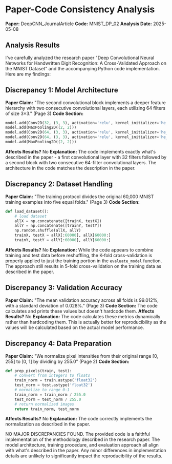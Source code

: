 # Paper-Code Consistency Analysis

**Paper:** DeepCNN_JournalArticle
**Code:** MNIST_DP_02
**Analysis Date:** 2025-05-08

## Analysis Results

I've carefully analyzed the research paper "Deep Convolutional Neural Networks for Handwritten Digit Recognition: A Cross-Validated Approach on the MNIST Dataset" and the accompanying Python code implementation. Here are my findings:

## Discrepancy 1: Model Architecture
**Paper Claim:** "The second convolutional block implements a deeper feature hierarchy with two consecutive convolutional layers, each utilizing 64 filters of size 3×3." (Page 3)
**Code Section:** 
```python
model.add(Conv2D(32, (3, 3), activation='relu', kernel_initializer='he_uniform', input_shape=(28, 28, 1)))
model.add(MaxPooling2D((2, 2)))
model.add(Conv2D(64, (3, 3), activation='relu', kernel_initializer='he_uniform'))
model.add(Conv2D(64, (3, 3), activation='relu', kernel_initializer='he_uniform'))
model.add(MaxPooling2D((2, 2)))
```
**Affects Results?** No
**Explanation:** The code implements exactly what's described in the paper - a first convolutional layer with 32 filters followed by a second block with two consecutive 64-filter convolutional layers. The architecture in the code matches the description in the paper.

## Discrepancy 2: Dataset Handling
**Paper Claim:** "The training protocol divides the original 60,000 MNIST training examples into five equal folds." (Page 3)
**Code Section:**
```python
def load_dataset():
    # load dataset
    allX = np.concatenate([trainX, testX])
    allY = np.concatenate([trainY, testY])
    np.random.shuffle(allX, allY)
    trainX, testX = allX[:60000], allX[60000:]
    trainY, testY = allY[:60000], allY[60000:]
```
**Affects Results?** No
**Explanation:** While the code appears to combine training and test data before reshuffling, the K-fold cross-validation is properly applied to just the training portion in the `evaluate_model` function. The approach still results in 5-fold cross-validation on the training data as described in the paper.

## Discrepancy 3: Validation Accuracy
**Paper Claim:** "The mean validation accuracy across all folds is 99.012%, with a standard deviation of 0.028%." (Page 3)
**Code Section:** The code calculates and prints these values but doesn't hardcode them.
**Affects Results?** No
**Explanation:** The code calculates these metrics dynamically rather than hardcoding them. This is actually better for reproducibility as the values will be calculated based on the actual model performance.

## Discrepancy 4: Data Preparation
**Paper Claim:** "We normalize pixel intensities from their original range [0, 255] to [0, 1] by dividing by 255.0" (Page 2)
**Code Section:**
```python
def prep_pixels(train, test):
    # convert from integers to floats
    train_norm = train.astype('float32')
    test_norm = test.astype('float32')
    # normalize to range 0-1
    train_norm = train_norm / 255.0
    test_norm = test_norm / 255.0
    # return normalized images
    return train_norm, test_norm
```
**Affects Results?** No
**Explanation:** The code correctly implements the normalization as described in the paper.

NO MAJOR DISCREPANCIES FOUND. The provided code is a faithful implementation of the methodology described in the research paper. The model architecture, training procedure, and evaluation approach all align with what's described in the paper. Any minor differences in implementation details are unlikely to significantly impact the reproducibility of the results.
